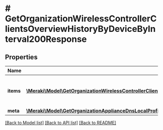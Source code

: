 # # GetOrganizationWirelessControllerClientsOverviewHistoryByDeviceByInterval200Response

## Properties

Name | Type | Description | Notes
------------ | ------------- | ------------- | -------------
**items** | [**\Meraki\Model\GetOrganizationWirelessControllerClientsOverviewHistoryByDeviceByInterval200ResponseItemsInner[]**](GetOrganizationWirelessControllerClientsOverviewHistoryByDeviceByInterval200ResponseItemsInner.md) | Overview history of wireless LAN controllers | [optional]
**meta** | [**\Meraki\Model\GetOrganizationApplianceDnsLocalProfilesAssignments200ResponseMeta**](GetOrganizationApplianceDnsLocalProfilesAssignments200ResponseMeta.md) |  | [optional]

[[Back to Model list]](../../README.md#models) [[Back to API list]](../../README.md#endpoints) [[Back to README]](../../README.md)
